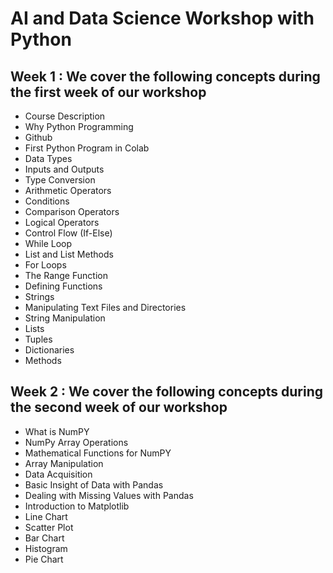 # AI and Data Science Workshop with Python 
## Week 1 : We cover the following concepts during the first week of our workshop
* Course Description
* Why Python Programming
* Github
* First Python Program in Colab
* Data Types
* Inputs and Outputs
* Type Conversion
* Arithmetic Operators
* Conditions
* Comparison Operators
* Logical Operators
* Control Flow (If-Else)
* While Loop
* List and List Methods
* For Loops
* The Range Function
* Defining Functions
* Strings
* Manipulating Text Files and Directories
* String Manipulation
* Lists
* Tuples
* Dictionaries
* Methods

## Week 2 : We cover the following concepts during the second week of our workshop
* What is NumPY
* NumPy Array Operations
* Mathematical Functions for NumPY
* Array Manipulation
* Data Acquisition
* Basic Insight of Data with Pandas
* Dealing with Missing Values with Pandas
* Introduction to Matplotlib
* Line Chart
* Scatter Plot
* Bar Chart
* Histogram
* Pie Chart
